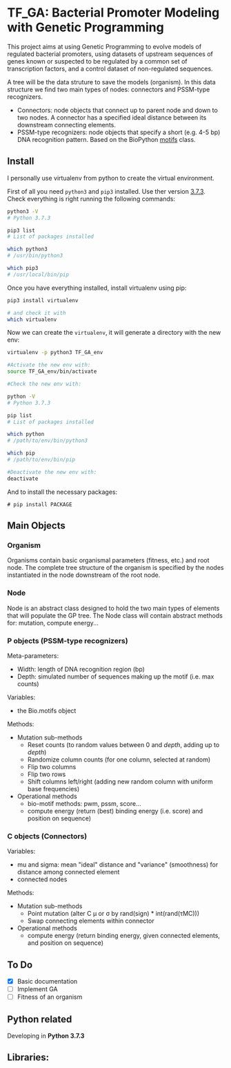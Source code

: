 # TF_GA: Bacterial Promoter Modeling with Genetic Programming

This project aims at using Genetic Programming to evolve models of regulated bacterial promoters, using datasets of upstream sequences of genes known or suspected to be regulated by a common set of transcription factors, and a control dataset of non-regulated sequences.

A tree will be the data struture to save the models (organism). In this data structure we find two main types of nodes: connectors and PSSM-type recognizers.

- Connectors: node objects that connect up to parent node and down to two nodes. A connector has a specified ideal distance between its downstream connecting elements.
- PSSM-type recognizers: node objects that specify a short (e.g. 4-5 bp) DNA recognition pattern. Based on the BioPython [motifs](https://biopython-cn.readthedocs.io/zh_CN/latest/en/chr14.html) class.

## Install

I personally use virtualenv from python to create the virtual environment.

First of all you need `python3` and `pip3` installed. Use ther version [3.7.3](https://www.python.org/downloads/).
Check everything is right running the following commands:
```bash
python3 -V
# Python 3.7.3

pip3 list
# List of packages installed

which python3
# /usr/bin/python3

which pip3
# /usr/local/bin/pip

```

Once you have everything installed, install virtualenv using pip:
```bash
pip3 install virtualenv

# and check it with 
which virtualenv
``` 

Now we can create the `virtualenv`, it will generate a directory with the new env:
```bash
virtualenv -p python3 TF_GA_env

#Activate the new env with:
source TF_GA_env/bin/activate

#Check the new env with:

python -V
# Python 3.7.3

pip list
# List of packages installed

which python
# /path/to/env/bin/python3

which pip
# /path/to/env/bin/pip

#Deactivate the new env with:
deactivate

```
And to install the necessary packages:
```
# pip install PACKAGE
```

## Main Objects

### Organism

Organisms contain basic organismal parameters (fitness, etc.) and root node. The complete tree structure of the organism is specified by the nodes instantiated in the node downstream of the root node.

### Node

Node is an abstract class designed to hold the two main types of elements that will populate the GP tree.
The Node class will contain abstract methods for: mutation, compute energy...

### P objects (PSSM-type recognizers)

Meta-parameters:

- Width: length of DNA recognition region (bp)
- Depth: simulated number of sequences making up the motif (i.e. max counts)

Variables:

- the Bio.motifs object

Methods:

- Mutation sub-methods
  - Reset counts (to random values between 0 and _depth_, adding up to _depth_)
  - Randomize column counts (for one column, selected at random)
  - Flip two columns
  - Flip two rows
  - Shift columns left/right (adding new random column with uniform base frequencies)
- Operational methods
  - bio-motif methods: pwm, pssm, score...
  - compute energy (return (best) binding energy (i.e. score) and position on sequence)
  
### C objects (Connectors)

Variables:

- mu and sigma: mean "ideal" distance and "variance" (smoothness) for distance among connected element
- connected nodes

Methods:

- Mutation sub-methods
  - Point mutation (alter C μ or σ by rand(sign) * int(rand(τMC)))
  - Swap connecting elements within connector
- Operational methods
  - compute energy (return binding energy, given connected elements, and position on sequence)

## To Do
- [x] Basic documentation
- [ ] Implement GA
- [ ] Fitness of an organism

## Python related

Developing in 
**Python 3.7.3** 

Libraries:
- 

